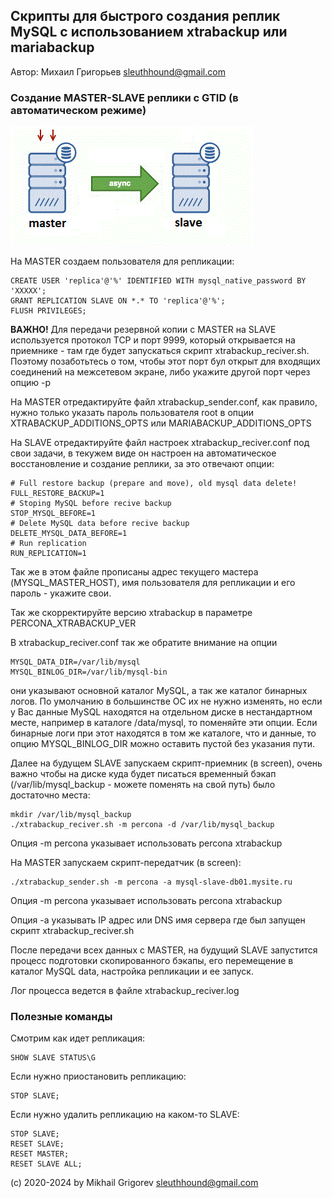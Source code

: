 ## Скрипты для быстрого создания реплик MySQL с использованием xtrabackup или mariabackup

Автор: Михаил Григорьев <sleuthhound@gmail.com>

### Cоздание MASTER-SLAVE реплики c GTID (в автоматическом режиме)

![Master-Slave](master-slave-replication.gif)

На MASTER создаем пользователя для репликации:
```
CREATE USER 'replica'@'%' IDENTIFIED WITH mysql_native_password BY 'XXXXX';
GRANT REPLICATION SLAVE ON *.* TO 'replica'@'%';
FLUSH PRIVILEGES;
```

**ВАЖНО!** Для передачи резервной копии с MASTER на SLAVE используется протокол TCP и порт 9999, который открывается на приемнике - там где будет запускаться скрипт xtrabackup_reciver.sh. Поэтому позаботьтесь о том, чтобы этот порт бул открыт для входящих соединений на межсетевом экране, либо укажите другой порт через опцию -p

На MASTER отредактируйте файл xtrabackup_sender.conf, как правило, нужно только указать пароль пользователя root в опции XTRABACKUP_ADDITIONS_OPTS или MARIABACKUP_ADDITIONS_OPTS

На SLAVE отредактируйте файл настроек xtrabackup_reciver.conf под свои задачи, в текужем виде он настроен на автоматическое восстановление и создание реплики, за это отвечают опции:

```
# Full restore backup (prepare and move), old mysql data delete!
FULL_RESTORE_BACKUP=1
# Stoping MySQL before recive backup
STOP_MYSQL_BEFORE=1
# Delete MySQL data before recive backup
DELETE_MYSQL_DATA_BEFORE=1
# Run replication
RUN_REPLICATION=1
```

Так же в этом файле прописаны адрес текущего мастера (MYSQL_MASTER_HOST), имя пользователя для репликации и его пароль - укажите свои.

Так же скорректируйте версию xtrabackup в параметре PERCONA_XTRABACKUP_VER

В xtrabackup_reciver.conf так же обратите внимание на опции

```
MYSQL_DATA_DIR=/var/lib/mysql
MYSQL_BINLOG_DIR=/var/lib/mysql-bin
```

они указывают основной каталог MySQL, а так же каталог бинарных логов. По умолчанию в большинстве ОС их не нужно изменять, но если у Вас данные MySQL находятся на отдельном диске в нестандартном месте, например в каталоге /data/mysql, то поменяйте эти опции. Если бинарные логи при этот находятся в том же каталоге, что и данные, то опцию MYSQL_BINLOG_DIR можно оставить пустой без указания пути.

Далее на будущем SLAVE запускаем скрипт-приемник (в screen), очень важно чтобы на диске куда будет писаться временный бэкап (/var/lib/mysql_backup - можете поменять на свой путь) было достаточно места:
```
mkdir /var/lib/mysql_backup
./xtrabackup_reciver.sh -m percona -d /var/lib/mysql_backup
```

Опция -m percona указывает использовать percona xtrabackup

На MASTER запускаем скрипт-передатчик (в screen):
```
./xtrabackup_sender.sh -m percona -a mysql-slave-db01.mysite.ru
```

Опция -m percona указывает использовать percona xtrabackup

Опция -a указывать IP адрес или DNS имя сервера где был запущен скрипт xtrabackup_reciver.sh

После передачи всех данных с MASTER, на будущий SLAVE запустится процесс подготовки скопированного бэкапы, его перемещение в каталог MySQL data, настройка репликации и ее запуск.

Лог процесса ведется в файле xtrabackup_reciver.log

### Полезные команды

Смотрим как идет репликация:
```
SHOW SLAVE STATUS\G
```

Если нужно приостановить репликацию:
```
STOP SLAVE;
```

Если нужно удалить репликацию на каком-то SLAVE:
```
STOP SLAVE;
RESET SLAVE;
RESET MASTER;
RESET SLAVE ALL;
```

(с) 2020-2024 by Mikhail Grigorev <sleuthhound@gmail.com>
